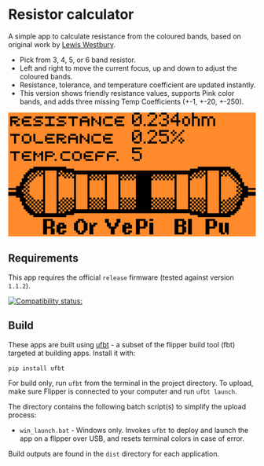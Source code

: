 # Resistor calculator

A simple app to calculate resistance from the coloured bands, based on original work by [Lewis Westbury](https://github.com/instantiator/flipper-zero-experimental-apps/tree/main/resistors). 

* Pick from 3, 4, 5, or 6 band resistor.
* Left and right to move the current focus, up and down to adjust the coloured bands.
* Resistance, tolerance, and temperature coefficient are updated instantly.
* This version shows friendly resistance values, supports Pink color bands, and adds three missing Temp Coefficients (+-1, +-20, +-250).

![Screenshot of the resistance calculator in action](screenshots/v0/6-bar.png)

## Requirements

This app requires the official `release` firmware (tested against version `1.1.2`).

[![Compatibility status:](https://github.com/shalebridge/flipper-resistor-calculator-private/actions/workflows/build.yml/badge.svg)](https://github.com/shalebridge/flipper-resistor-calculator-private/actions/workflows/build.yml)


## Build

These apps are built using [ufbt](https://pypi.org/project/ufbt/) - a subset of the flipper build tool (fbt) targeted at building apps. Install it with:

```bash
pip install ufbt
```

For build only, run `ufbt` from the terminal in the project directory. To upload, make sure Flipper is connected to your computer and run `ufbt launch`.

The directory contains the following batch script(s) to simplify the upload process:
* `win_launch.bat` - Windows only. Invokes `ufbt` to deploy and launch the app on a flipper over USB, and resets terminal colors in case of error.

Build outputs are found in the `dist` directory for each application.
